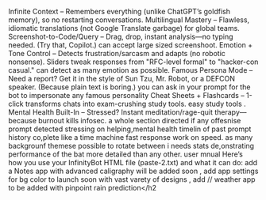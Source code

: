 Infinite Context – Remembers everything (unlike ChatGPT’s goldfish memory), so no restarting conversations.
Multilingual Mastery – Flawless, idiomatic translations (not Google Translate garbage) for global teams.
Screenshot-to-Code/Query – Drag, drop, instant analysis—no typing needed. (Try that, Copilot.) can accept large sized screenshoot.
Emotion + Tone Control – Detects frustration/sarcasm and adapts (no robotic nonsense). Sliders tweak responses from "RFC-level formal" to "hacker-con casual." can detect as many emotion as possible.
Famous Persona Mode – Need a report? Get it in the style of Sun Tzu, Mr. Robot, or a DEFCON speaker. (Because plain text is boring.) you can ask in your prompt for the bot to impersonate any famous personality
Cheat Sheets + Flashcards – 1-click transforms chats into exam-crushing study tools. easy study tools .
Mental Health Built-In – Stressed? Instant meditation/rage-quit therapy—because burnout kills infosec. a whole section directed if any offesnise prompt detected stressing on helping,mental health
timelin of past prompt history co,plete like a time machine
fast response work on speed.
as many backgrounf themese possible to rotate between
i needs stats de,onstrating performance of the bat more detailed than any other.
user mnual Here’s how you use your InfinityBot HTML file (paste-2.txt) and what it can do:
add a Notes app with advanced caligraphy will be added soon , add app settings for bg color to launch soon with vast varety of designs , add // weather app to be added with pinpoint rain prediction</h2
